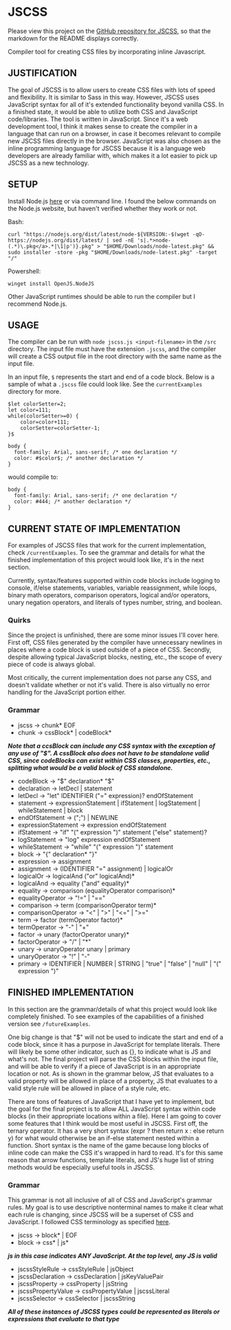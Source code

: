 # JSCSS

Please view this project on the [GitHub repository for JSCSS](https://github.com/aaelfe/jscss), so that the markdown for the README displays correctly.

Compiler tool for creating CSS files by incorporating inline Javascript.

## JUSTIFICATION

The goal of JSCSS is to allow users to create CSS files with lots of speed and flexibility. It is similar to Sass in this way. However, JSCSS uses JavaScript syntax for all of it's extended functionality beyond vanilla CSS. In a finished state, it would be able to utilize both CSS and JavaScript code/libraries. The tool is written in JavaScript. Since it's a web development tool, I think it makes sense to create the compiler in a language that can run on a browser, in case it becomes relevant to compile new JSCSS files directly in the browser. JavaScript was also chosen as the inline programming language for JSCSS because it is a language web developers are already familiar with, which makes it a lot easier to pick up JSCSS as a new technology.

## SETUP

Install Node.js [here](https://nodejs.org/en/download/) or via command line. I found the below commands on the Node.js website, but haven't verified whether they work or not.

  Bash: 
  ```
  curl "https://nodejs.org/dist/latest/node-${VERSION:-$(wget -qO- https://nodejs.org/dist/latest/ | sed -nE 's|.*>node-(.*)\.pkg</a>.*|\1|p')}.pkg" > "$HOME/Downloads/node-latest.pkg" && sudo installer -store -pkg "$HOME/Downloads/node-latest.pkg" -target "/"
  ```
  Powershell: 
  ```
  winget install OpenJS.NodeJS
  ```

Other JavaScript runtimes should be able to run the compiler but I recommend Node.js.

## USAGE

The compiler can be run with `node jscss.js <input-filename>` in the `/src` directory.
The input file must have the extension `.jscss`, and the compiler will create a CSS output file in the root directory with the same name as the input file. 

In an input file, `$` represents the start and end of a code block. Below is a sample of what a `.jscss` file could look like. See the `currentExamples` directory for more.
```
$let colorSetter=2;
let color=111;
while(colorSetter>=0) {
    color=color+111;
    colorSetter=colorSetter-1;
}$

body {
  font-family: Arial, sans-serif; /* one declaration */
  color: #$color$; /* another declaration */
}
```

would compile to:

```
body {
  font-family: Arial, sans-serif; /* one declaration */
  color: #444; /* another declaration */
}
```

## CURRENT STATE OF IMPLEMENTATION

For examples of JSCSS files that work for the current implementation, check `/currentExamples`. To see the grammar and details for what the finished implementation of this project would look like, it's in the next section.

Currently, syntax/features supported within code blocks include logging to console, if/else statements, variables, variable reassignment, while loops, binary math operators, comparison operators, logical and/or operators, unary negation operators, and literals of types number, string, and boolean. 

### Quirks

Since the project is unfinished, there are some minor issues I'll cover here. First off, CSS files generated by the compiler have unnecessary newlines in places where a code block is used outside of a piece of CSS. Secondly, despite allowing typical JavaScript blocks, nesting, etc., the scope of every piece of code is always global. 

Most critically, the current implementation does not parse any CSS, and doesn't validate whether or not it's valid. There is also virtually no error handling for the JavaScript portion either.

### Grammar

- jscss -> chunk* EOF
- chunk -> cssBlock* | codeBlock*

***Note that a ccsBlock can include any CSS syntax with the exception of any use of "$". A cssBlock also does not have to be standalone valid CSS, since codeBlocks can exist within CSS classes, properties, etc., splitting what would be a valid block of CSS standalone.***

- codeBlock -> "$" declaration* "$"
- declaration -> letDecl | statement
- letDecl -> "let" IDENTIFIER ("=" expression)? endOfStatement
- statement -> expressionStatement | ifStatement | logStatement | whileStatement | block
- endOfStatement -> (";") | NEWLINE
- expressionStatement -> expression endOfStatement
- ifStatement -> "if" "(" expression ")" statement ("else" statement)?
- logStatement -> "log" expression endOfStatement
- whileStatement -> "while" "(" expression ")" statement
- block -> "{" declaration* "}"
- expression -> assignment
- assignment -> (IDENTIFIER "=" assignment) | logicalOr
- logicalOr -> logicalAnd ("or" logicalAnd)*
- logicalAnd -> equality ("and" equality)*
- equality -> comparison (equalityOperator comparison)*
- equalityOperator -> "!=" | "=="
- comparison -> term (comparisonOperator term)*
- comparisonOperator -> "<" | ">" | "<=" | ">="
- term -> factor (termOperator factor)*
- termOperator -> "-" | "+"
- factor -> unary (factorOperator unary)*
- factorOperator -> "/" | "*"
- unary -> unaryOperator unary | primary
- unaryOperator -> "!" | "-"
- primary -> IDENTIFIER | NUMBER | STRING | "true" | "false" | "null" | "(" expression ")"

## FINISHED IMPLEMENTATION

In this section are the grammar/details of what this project would look like completely finished. To see examples of the capabilities of a finished version see `/futureExamples`.

One big change is that "$" will not be used to indicate the start and end of a code block, since it has a purpose in JavaScript for template literals. There will likely be some other indicator, such as {}, to indicate what is JS and what's not. The final project will parse the CSS blocks within the input file, and will be able to verify if a piece of JavaScript is in an appropriate location or not. As is shown in the grammar below, JS that evaluates to a valid property will be allowed in place of a property, JS that evaluates to a valid style rule will be allowed in place of a style rule, etc.

There are tons of features of JavaScript that I have yet to implement, but the goal for the final project is to allow ALL JavaScript syntax within code blocks (in their appropriate locations within a file). Here I am going to cover some features that I think would be most useful in JSCSS. First off, the ternary operator. It has a very short syntax (expr ? then return x : else return y) for what would otherwise be an if-else statement nested within a function. Short syntax is the name of the game because long blocks of inline code can make the CSS it's wrapped in hard to read. It's for this same reason that arrow functions, template literals, and JS's huge list of string methods would be especially useful tools in JSCSS.

### Grammar

This grammar is not all inclusive of all of CSS and JavaScript's grammar rules. My goal is to use descriptive nonterminal names to make it clear what each rule is changing, since JSCSS will be a superset of CSS and JavaScript. I followed CSS terminology as specified [here](https://www.impressivewebs.com/css-terms-definitions/).

- jscss -> block* | EOF
- block -> css* | js*

***js in this case indicates ANY JavaScript. At the top level, any JS is valid***

- jscssStyleRule -> cssStyleRule | jsObject
- jscssDeclaration -> cssDeclaration | jsKeyValuePair
- jscssProperty -> cssProperty | jsString
- jscssPropertyValue -> cssPropertyValue | jscssLiteral
- jscssSelector -> cssSelector | jscssString

***All of these instances of JSCSS types could be represented as literals or expressions that evaluate to that type***
